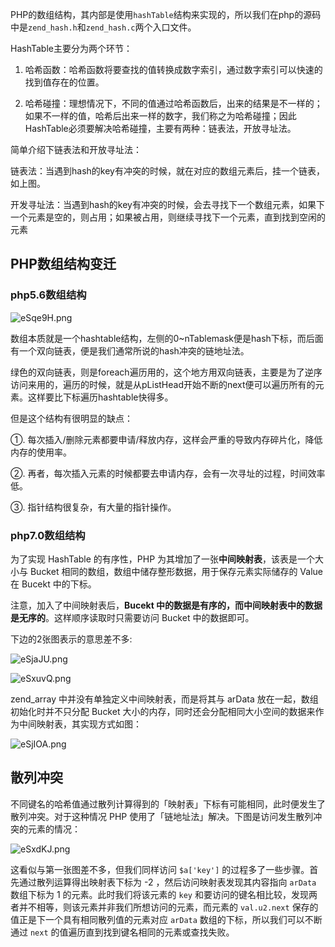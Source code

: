 PHP的数组结构，其内部是使用`hashTable`结构来实现的，所以我们在php的源码中是`zend_hash.h`和`zend_hash.c`两个入口文件。

HashTable主要分为两个环节：

1. 哈希函数：哈希函数将要查找的值转换成数字索引，通过数字索引可以快速的找到值存在的位置。

2. 哈希碰撞：理想情况下，不同的值通过哈希函数后，出来的结果是不一样的；如果不一样的值，哈希后出来一样的数字，我们称之为哈希碰撞；因此HashTable必须要解决哈希碰撞，主要有两种：链表法，开放寻址法。

简单介绍下链表法和开放寻址法：

链表法：当遇到hash的key有冲突的时候，就在对应的数组元素后，挂一个链表，如上图。

开发寻址法：当遇到hash的key有冲突的时候，会去寻找下一个数组元素，如果下一个元素是空的，则占用；如果被占用，则继续寻找下一个元素，直到找到空闲的元素



## PHP数组结构变迁

### php5.6数组结构

![eSqe9H.png](https://s2.ax1x.com/2019/07/21/eSqe9H.png)

数组本质就是一个hashtable结构，左侧的0~nTablemask便是hash下标，而后面有一个双向链表，便是我们通常所说的hash冲突的链地址法。

绿色的双向链表，则是foreach遍历用的，这个地方用双向链表，主要是为了逆序访问来用的，遍历的时候，就是从pListHead开始不断的next便可以遍历所有的元素。这样要比下标遍历hashtable快得多。

但是这个结构有很明显的缺点：

①. 每次插入/删除元素都要申请/释放内存，这样会严重的导致内存碎片化，降低内存的使用率。

②. 再者，每次插入元素的时候都要去申请内存，会有一次寻址的过程，时间效率低。

③. 指针结构很复杂，有大量的指针操作。



### php7.0数组结构

为了实现 HashTable 的有序性，PHP 为其增加了一张**中间映射表**，该表是一个大小与 Bucket 相同的数组，数组中储存整形数据，用于保存元素实际储存的 Value 在 Bucekt 中的下标。

注意，加入了中间映射表后，**Bucekt 中的数据是有序的，而中间映射表中的数据是无序的**。这样顺序读取时只需要访问 Bucket 中的数据即可。

下边的2张图表示的意思差不多: 

![eSjaJU.png](https://s2.ax1x.com/2019/07/21/eSjaJU.png)

![eSxuvQ.png](https://s2.ax1x.com/2019/07/21/eSxuvQ.png)



zend_array 中并没有单独定义中间映射表，而是将其与 arData 放在一起，数组初始化时并不只分配 Bucket 大小的内存，同时还会分配相同大小空间的数据来作为中间映射表，其实现方式如图：

![eSjIOA.png](https://s2.ax1x.com/2019/07/21/eSjIOA.png)

## 散列冲突

不同键名的哈希值通过散列计算得到的「映射表」下标有可能相同，此时便发生了散列冲突。对于这种情况 PHP 使用了「链地址法」解决。下图是访问发生散列冲突的元素的情况：

![eSxdKJ.png](https://s2.ax1x.com/2019/07/21/eSxdKJ.png)

这看似与第一张图差不多，但我们同样访问 `$a['key']` 的过程多了一些步骤。首先通过散列运算得出映射表下标为 -2 ，然后访问映射表发现其内容指向 `arData` 数组下标为 1 的元素。此时我们将该元素的 `key` 和要访问的键名相比较，发现两者并不相等，则该元素并非我们所想访问的元素，而元素的 `val.u2.next` 保存的值正是下一个具有相同散列值的元素对应 `arData` 数组的下标，所以我们可以不断通过 `next` 的值遍历直到找到键名相同的元素或查找失败。















